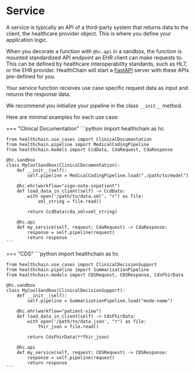 # Service

A service is typically an API of a third-party system that returns data to the client, the healthcare provider object. This is where you define your application logic.

When you decorate a function with `@hc.api` in a sandbox, the function is mounted standardized API endpoint an EHR client can make requests to. This can be defined by healthcare interoperability standards, such as HL7, or the EHR provider. HealthChain will start a [FastAPI](https://fastapi.tiangolo.com/) server with these APIs pre-defined for you.

Your service function receives use case specific request data as input and returns the response data.

We recommend you initialize your pipeline in the class `__init__` method.

Here are minimal examples for each use case:

=== "Clinical Documentation"
    ```python
    import healthchain as hc

    from healthchain.use_cases import ClinicalDocumentation
    from healthchain.pipeline import MedicalCodingPipeline
    from healthchain.models import CcdData, CdaRequest, CdaResponse

    @hc.sandbox
    class MyCoolSandbox(ClinicalDocumentation):
        def __init__(self):
            self.pipeline = MedicalCodingPipeline.load("./path/to/model")

        @hc.ehr(workflow="sign-note-inpatient")
        def load_data_in_client(self) -> CcdData:
            with open('/path/to/data.xml', "r") as file:
                xml_string = file.read()

            return CcdData(cda_xml=xml_string)

        @hc.api
        def my_service(self, request: CdaRequest) -> CdaResponse:
            response = self.pipeline(request)
            return response
    ```

=== "CDS"
    ```python
    import healthchain as hc

    from healthchain.use_cases import ClinicalDecisionSupport
    from healthchain.pipeline import SummarizationPipeline
    from healthchain.models import CDSRequest, CDSResponse, CdsFhirData

    @hc.sandbox
    class MyCoolSandbox(ClinicalDecisionSupport):
        def __init__(self):
            self.pipeline = SummarizationPipeline.load("mode-name")

        @hc.ehr(workflow="patient-view")
        def load_data_in_client(self) -> CdsFhirData:
            with open('/path/to/data.json', "r") as file:
                fhir_json = file.read()

            return CdsFhirData(**fhir_json)

        @hc.api
        def my_service(self, request: CDSRequest) -> CDSResponse:
            response = self.pipeline(request)
            return response
    ```
